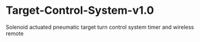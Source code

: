 # Target-Control-System-v1.0
Solenoid actuated pneumatic target turn control system timer and wireless remote
